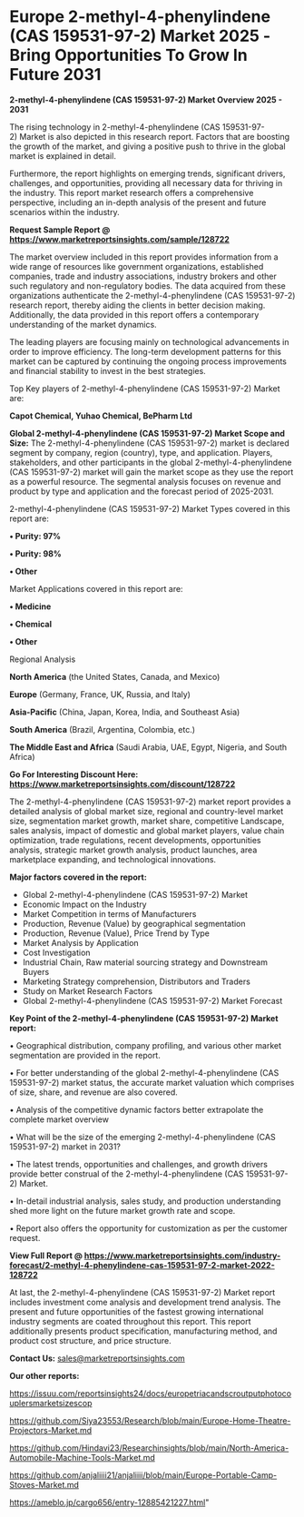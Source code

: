  # Europe 2-methyl-4-phenylindene (CAS 159531-97-2) Market 2025 -Bring Opportunities To Grow In Future 2031

<Strong> 2-methyl-4-phenylindene (CAS 159531-97-2) Market Overview 2025 - 2031</strong>

The rising technology in 2-methyl-4-phenylindene (CAS 159531-97-2) Market is also depicted in this research report. Factors that are boosting the growth of the market, and giving a positive push to thrive in the global market is explained in detail.

Furthermore, the report highlights on emerging trends, significant drivers, challenges, and opportunities, providing all necessary data for thriving in the industry. This report market research offers a comprehensive perspective, including an in-depth analysis of the present and future scenarios within the industry.

<strong>Request Sample Report @ <a href=https://www.marketreportsinsights.com/sample/128722>https://www.marketreportsinsights.com/sample/128722</a></strong>

The market overview included in this report provides information from a wide range of resources like government organizations, established companies, trade and industry associations, industry brokers and other such regulatory and non-regulatory bodies. The data acquired from these organizations authenticate the 2-methyl-4-phenylindene (CAS 159531-97-2) research report, thereby aiding the clients in better decision making. Additionally, the data provided in this report offers a contemporary understanding of the market dynamics.

The leading players are focusing mainly on technological advancements in order to improve efficiency. The long-term development patterns for this market can be captured by continuing the ongoing process improvements and financial stability to invest in the best strategies.

Top Key players of 2-methyl-4-phenylindene (CAS 159531-97-2) Market are:

<strong>Capot Chemical, Yuhao Chemical, BePharm Ltd</strong>

<strong><b>Global 2-methyl-4-phenylindene (CAS 159531-97-2) Market Scope and Size:</b></strong>
The 2-methyl-4-phenylindene (CAS 159531-97-2) market is declared segment by company, region (country), type, and application. Players, stakeholders, and other participants in the global 2-methyl-4-phenylindene (CAS 159531-97-2) market will gain the market scope as they use the report as a powerful resource. The segmental analysis focuses on revenue and product by type and application and the forecast period of 2025-2031.

2-methyl-4-phenylindene (CAS 159531-97-2) Market Types covered in this report are:

<strong>• Purity: 97%

• Purity: 98%

• Other</strong>

Market Applications covered in this report are:

<strong>• Medicine

• Chemical

• Other</strong> 

Regional Analysis

<strong>North America</strong> (the United States, Canada, and Mexico)

<strong>Europe</strong> (Germany, France, UK, Russia, and Italy)

<strong>Asia-Pacific</strong> (China, Japan, Korea, India, and Southeast Asia)

<strong>South America</strong> (Brazil, Argentina, Colombia, etc.)

<strong>The Middle East and Africa</strong> (Saudi Arabia, UAE, Egypt, Nigeria, and South Africa)

<strong>Go For Interesting Discount Here: <a href=https://www.marketreportsinsights.com/discount/128722>https://www.marketreportsinsights.com/discount/128722</a></strong>

The 2-methyl-4-phenylindene (CAS 159531-97-2) market report provides a detailed analysis of global market size, regional and country-level market size, segmentation market growth, market share, competitive Landscape, sales analysis, impact of domestic and global market players, value chain optimization, trade regulations, recent developments, opportunities analysis, strategic market growth analysis, product launches, area marketplace expanding, and technological innovations.

<strong><b>Major factors covered in the report:</b></strong>
<ul>
  <li>Global 2-methyl-4-phenylindene (CAS 159531-97-2) Market </li>
  <li>Economic Impact on the Industry</li>
  <li>Market Competition in terms of Manufacturers</li>
  <li>Production, Revenue (Value) by geographical segmentation</li>
  <li>Production, Revenue (Value), Price Trend by Type</li>
  <li>Market Analysis by Application</li>
  <li>Cost Investigation</li>
  <li>Industrial Chain, Raw material sourcing strategy and Downstream Buyers</li>
  <li>Marketing Strategy comprehension, Distributors and Traders</li>
  <li>Study on Market Research Factors</li>
  <li>Global 2-methyl-4-phenylindene (CAS 159531-97-2) Market Forecast</li>
</ul>

<strong><b>Key Point of the 2-methyl-4-phenylindene (CAS 159531-97-2) Market report:</b></strong>

• Geographical distribution, company profiling, and various other market segmentation are provided in the report.

• For better understanding of the global 2-methyl-4-phenylindene (CAS 159531-97-2) market status, the accurate market valuation which comprises of size, share, and revenue are also covered.

• Analysis of the competitive dynamic factors better extrapolate the complete market overview

• What will be the size of the emerging 2-methyl-4-phenylindene (CAS 159531-97-2) market in 2031?

• The latest trends, opportunities and challenges, and growth drivers provide better construal of the 2-methyl-4-phenylindene (CAS 159531-97-2) Market.

• In-detail industrial analysis, sales study, and production understanding shed more light on the future market growth rate and scope.

• Report also offers the opportunity for customization as per the customer request.

<strong><b>View Full Report @ <a href=https://www.marketreportsinsights.com/industry-forecast/2-methyl-4-phenylindene-cas-159531-97-2-market-2022-128722>https://www.marketreportsinsights.com/industry-forecast/2-methyl-4-phenylindene-cas-159531-97-2-market-2022-128722</a></b></strong>


At last, the 2-methyl-4-phenylindene (CAS 159531-97-2) Market report includes investment come analysis and development trend analysis. The present and future opportunities of the fastest growing international industry segments are coated throughout this report. This report additionally presents product specification, manufacturing method, and product cost structure, and price structure.

<strong>Contact Us:</strong>
sales@marketreportsinsights.com

<strong>Our other reports:</strong>

<a href=https://issuu.com/reportsinsights24/docs/europetriacandscroutputphotocouplersmarketsizescop>https://issuu.com/reportsinsights24/docs/europetriacandscroutputphotocouplersmarketsizescop</a>

<a href=https://github.com/Siya23553/Research/blob/main/Europe-Home-Theatre-Projectors-Market.md>https://github.com/Siya23553/Research/blob/main/Europe-Home-Theatre-Projectors-Market.md</a>

<a href=https://github.com/Hindavi23/Researchinsights/blob/main/North-America-Automobile-Machine-Tools-Market.md>https://github.com/Hindavi23/Researchinsights/blob/main/North-America-Automobile-Machine-Tools-Market.md</a>

<a href=https://github.com/anjaliiii21/anjaliiii/blob/main/Europe-Portable-Camp-Stoves-Market.md>https://github.com/anjaliiii21/anjaliiii/blob/main/Europe-Portable-Camp-Stoves-Market.md</a>

<a href=https://ameblo.jp/cargo656/entry-12885421227.html>https://ameblo.jp/cargo656/entry-12885421227.html</a>"
